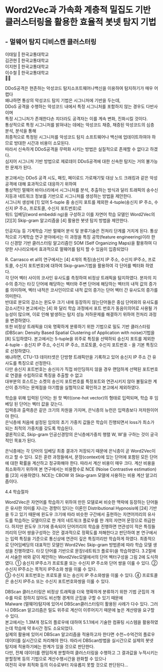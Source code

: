 # Word2Vec과 가속화 계층적 밀집도 기반 클러스터링을 활용한 효율적 봇넷 탐지 기법  
## - 멀웨어 탐지 디비스캔 클러스터링   
이태일 ‖ 한국교통대학교  
김관현 ‖ 한국교통대학교  
이지현 ‖ 한국교통대학교   
이수철 ‖ 한국교통대학교  
💼📜  
  
DDoS공격은 현존하는 악성코드 탐지소프트웨어나백신을 이용하여 탐지하기가 매우 어렵다  
왜냐하면 통상의 악성코드 탐지 기법은 시그니처에 기반을 두는데,  
DDoS 공격을 수행하는 악성코드 내에서 특정 시그니처를 포함하지 않는 경우도 다반사이며  
특정 시그니처가 존재한다손 치더라도 공격자는 이를 계속 변화, 진화시킬 것이다.  
통상적으로 특정 시그니처를 밝혀내는 데에는 악성코드 채증, 채증된 악성코드의 심층 분석, 분석을 통해  
최종적으로 특정된 시그니처를 악성코드 탐지 소프트웨어나 백신에 업데이트하여야 하므로 방대한 시간과 비용이 소모된다.  
따라서 신속하게 DDoS공격을 무력화 시키는 방법은 실질적으로 존재할 수 없다고 하겠다.  
심지어 시그니처 기반 방법으로 제로데이 DDoS공격에 대한 신속한 탐지는 거의 불가능한 문제가 된다.

본고에서는 DDoS 공격 시도, 패킷, 페이로드 가로채기및 대상 노드 크래킹과 같은 악성 공격에 대해 효과적으로 대응하기 위하여  
통상적인 멀웨어 바이너리에서 시그니처를 분석, 추출하는 방식과 달리 트래픽의 송수신지등과 네트워크 정보를 기반으로 시그니처를 생성하는 방법을 제안한다.  
시그니처 생성에 [1] 있어 5-tuple 중 송신지 포트를 제외한 4-tuple(송신지 IP 주소, 수신지 IP 주소, 프로토콜, 수신지 포트번호)로  
워드 임베딩(word embeddi ng)을 구성하고 이를 자연어 학습 모델인 Word2Vec의 [2][3] Skip-gram 알고리즘을 [4] 활용한 봇넷 탐지 방법을 제안한다.
 
인공지능 등 기계학습 기반 멀웨어 분석 및 분류기술은 전처리 단계를 거치게 된다. 통상적으로 기계학습 연구 분야에서는 이 과정을 특징 공학(feature engineering)이라 한다
신경망 기반 클러스터링 알고리즘인 SOM (Self Organizing Maps)을 활용하여 다양한 시나리오에서 효과적으로 멀웨어를 탐지 할 수 있음이 입증되었다

R. Carrasco et al의 연구에서는 [4] 4개의 특징(송신지 IP 주소, 수신지 IP주소, 프로토콜, 수신지 포트번호)에 대하여 Skip-gram기법을 활용하여 각 단어를 벡터화 하였다.  
각 단어 벡터 사이의 코사인 유사도를 측정하여 비정상 트래픽을 탐지하였다. 
분자의 지수의 증가는 타깃 단어에 해당하는 벡터와 주변 단어에 해당하는 벡터의 내적 값의 증가를 의미하며, 벡터 내적은 코사인이므로 내적 값의 증가는 단어 벡터 간 유사도의 증가를 의미한다.  
반대로 분모의 감소는 윈도우 크기 내에 등장하지 않는단어들은 중심 단어와의 유사도를 감소시킨다 
본고에서는 [4] 와 달리 학습 과정에서 포트 번호가 동음이의어로 사용될 가능성이 많으며, 이로 인해 발생하는 탐지 성능 저하문제를 해결하기 위하여 전처리 과정을 변경하였다.  
또한 비정상 트래픽을 더욱 명확하게 분류하기 위한 기법으로 밀도 기반 클러스터링(DBScan: Density Based Spatial Clustering of Application with noise)기법을 [8] 도입하였다.
본고에서는 5-tuple을 위주로 특징을 선택하되 송신지 포트를 제외한 4-tuple - 송신지 IP 주소, 수신지 IP 주소, 프로토콜, 수신지 포트번호 - 을 기본 특징으로 선정하였다.  
왜냐하면, CTU-13 데이터셋은 단방향 트래픽만을 기록하고 있어 송신지 IP 주소 간 유사도를 특징으로 선정한다.  
다만 송신지 포트번호는 송신자가 직접 바인딩하지 않을 경우 랜덤하게 선택된 포트번호로 연결을 수립하므로 특징을 추출할 수 없고  
대부분의 호스트는 소켓의 송신지 포트번호를 특정포트와 연관시키지 않아 불필요한 계산이 증가하는 문제점을 야기함을 실험적으로 확인하고 본고에서 제외하였다.

학습을 위해 입력된 단어는 원 핫 벡터(one-hot vector)의 형태로 입력되며, 학습 후 임베딩 된 단어는 벡터 값을 갖는다.  
입력층과 출력층은 같은 크기의 차원을 가지며, 은닉층의 뉴런은 입력층보다 저차원이어야 한다.  
은닉층에 처음에 설정된 임의의 초기 가중치 값들은 학습이 진행되면서 loss가 최소가 되는 최적의 가중치를 갖도록 학습된다.  
결론적으로, Skip-gram 인공신경망의 은닉층에가중치 행렬 W, W′을 구하는 것이 궁극적인 목표가 된다.  

은닉층에는 각 단어의 임베딩 최종 결과가 저장되기 때문에 은닉층이 곧 Word2Vec이라고 할 수 있다.
모든 훈련 과정들에서, 문장(context)에 있는 단어에 포함된 모든 단어에 대한 확률을 계산하고 정규화해야 한다. 따라서 계산 비용이 매우 크다. 
계산 비용을 최소화하기 위하여 본 연구에서는 비용함수로 NCE (Noise Contrastive estimation)를 [23] 사용하였다. NCE는 CBOW 와 Skip-gram 모델에 사용하는 비용 계산 알고리즘이다.

4.4 학습절차

Word2Vec은 자연어를 학습하기 위하여 만든 모델로써 비슷한 맥락에 등장하는 단어들은 유사한 의미를 지니는 경향이 있다는 이론인 Distributional Hypnosis에 [24] 기반을 두고 있기 때문에 윈도우 크기에 따라 비슷한 구간에서 출현하는 자연어끼리의 유사도를 학습하는 모델이므로 한 개의 네트워크 플로우를 한 개의 자연어 문장으로 취급한다. 하지만 윈도우 크기에 종속되어 단어끼리의 학습을 진행하면 연관성이 적은 특징들끼리의 단어 쌍을구성하는 것은 결과적으로 정확도를 저해한다고 판단하여 본 연구에서는 입력 특징을 기준으로 통신상에 연관이 깊은 특징끼리만 학습하게 하였다. 최종적으로 단어임베딩의 대표적인 모델인 Word2Vec Skip-gram 방법론에 따라 학습 모델 생성을 진행하였다. 타깃 단어를 기반으로 문장(네트워크 플로우)을 학습하였다. 3.2절에서 서술한 바와 같이 제안하는 Word2Vec모델에서의 단어 벡터구성을 그림 2에 도식하였다.
① 송신지 IP주소가 프로토콜 또는 수신지 IP 주소와 단어 쌍을 이룰 수 있다.
② 수신지 IP주소는 목적지 IP주소와 쌍을 이룰 수 있다.       
③ 수신지 포트번호는 프로토콜 또는 송신지 IP 주소와쌍을 이룰 수 있다.
④ 프로토콜은 송신지 IP주소 또는 수신지 포트번호와쌍을 이룰 수 있다.
 

DBScan 클러스터링은 비정상 트래픽을 더욱 명확하게 분류하기 위한 기법 군집의 개수를 따로 정하지 않아도 비선형 경계의 군집을 구할 수 있기 때문에  
Malware (멀웨어)탐지에 있어서 DBScan클러스터링이 활용된 사례가 다수 있다. 그러나 DBScan 알고리즘은 밀도 위주로 계산이 이루어지기 때문에 높은 계산량을 요구할 수 있다.  
본고에서는 1.3M개 정도의 플로우에 대하여 5.1.1에서 기술한 컴퓨팅 시스템을 활용하였는데 학습에 약 8시간 정도 소요되었다.  
실제의 활용에 있어서 DBScan 알고리즘을 적용하고자 한다면 수천~수억건의 플로우 데이터를 실시간으로 처리해야 한다. 
따라서 DBScan방법을 실시간으로 실제의 봇넷 탐지에 적용하기에는 한계가 있을 것으로 판단한다.  
다만, 전체 데이터를 랜덤하게 분할하여 클러스터링을 수행하고 그 결과값을 누적시키는 분할정복 등의 기법으로 계산수행시간을 완화할 수 있으나  
여전히 국부 최적화 등의 이슈로부터 자유롭지 못할 것으로 판단된다...
